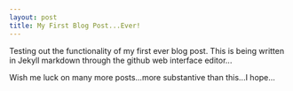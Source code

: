 ```yaml
---
layout: post
title: My First Blog Post...Ever!
---
```


Testing out the functionality of my first ever blog post.  This is being written in Jekyll markdown through the github web interface editor...

Wish me luck on many more posts...more substantive than this...I hope...
